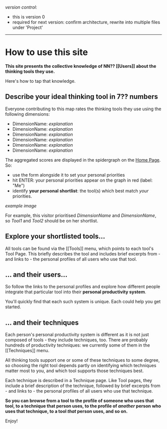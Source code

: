 *version control*: 

* this is version 0
* required for next version: confirm architecture, rewrite into multiple files under 'Project'
---
# How to use this site
**This site presents the collective knowledge of NN?? [[Users]] about the thinking tools they use.** 

Here's how to tap that knowledge.

## Describe your ideal thinking tool in 7?? numbers
Everyone contributing to this map rates the thinking tools they use using the following dimensions:

* DimensionName: *explanation*
* DimensionName: *explanation*
* DimensionName: *explanation*
* DimensionName: *explanation*
* DimensionName: *explanation*
* DimensionName: *explanation*

The aggregated scores are displayed in the spidergraph on the [Home Page]([[README]]). So:

* use the form alongside it to set your personal priorities
* hit ENTER: your personal priorities appear on the graph in red (label: "Me")
* identify **your personal shortlist**: the tool(s) which best match *your* priorities.

*example image*

For example, this visitor prioritised *DimensionName* and *DimensionName*, so *Tool1* and *Tool2* should be on her shortlist.

## Explore your shortlisted tools... 
All tools can be found via the [[Tools]] menu, which points to each tool's Tool Page.  This briefly describes the tool and includes brief excerpts from - and links to - the personal profiles of all users who use that tool.

## ... and their users...
So follow the links to the personal profiles and explore how different people integrate that particular tool into their **personal productivity system**. 

You'll quickly find that each such system is unique. Each could help you get started.

## ... and their techniques
Each person's personal productivity system is different as it is not just composed of tools - they include techniques, too. There are probably hundreds of productivity techniques: we currently some of them in the [[Techniques]] menu. 

All thinking tools support one or some of these techniques to some degree, so choosing the right tool depends partly on identifying which techniques matter most to you, and which tool supports those techniques best.

Each technique is described in a Technique page. Like Tool pages, they include a brief description of the technique, followed by brief excerpts from - and links to - the personal profiles of all users who use that technique.

**So you can browse from a tool to the profile of someone who uses that tool, to a technique that person uses, to the profile of *another* person who uses that technique, to a tool *that* person uses, and so on.**

Enjoy!